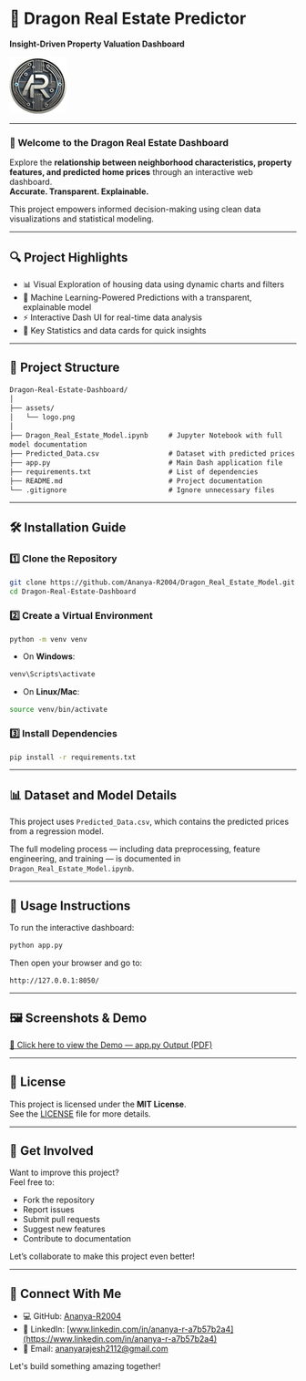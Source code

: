 # 🏡 Dragon Real Estate Predictor

**Insight-Driven Property Valuation Dashboard**  

![Logo](assets/logo.png)

---

### 👋 Welcome to the Dragon Real Estate Dashboard

Explore the **relationship between neighborhood characteristics, property features, and predicted home prices** through an interactive web dashboard.  
**Accurate. Transparent. Explainable.**

This project empowers informed decision-making using clean data visualizations and statistical modeling.

---

## 🔍 Project Highlights

- 📊 Visual Exploration of housing data using dynamic charts and filters  
- 🤖 Machine Learning-Powered Predictions with a transparent, explainable model  
- ⚡ Interactive Dash UI for real-time data analysis  
- 📌 Key Statistics and data cards for quick insights  

---

## 📂 Project Structure

```
Dragon-Real-Estate-Dashboard/
│
├── assets/
│   └── logo.png
│
├── Dragon_Real_Estate_Model.ipynb     # Jupyter Notebook with full model documentation
├── Predicted_Data.csv                 # Dataset with predicted prices
├── app.py                             # Main Dash application file
├── requirements.txt                   # List of dependencies
├── README.md                          # Project documentation
└── .gitignore                         # Ignore unnecessary files
```

---

## 🛠️ Installation Guide

### 1️⃣ Clone the Repository

```bash
git clone https://github.com/Ananya-R2004/Dragon_Real_Estate_Model.git
cd Dragon-Real-Estate-Dashboard
```

### 2️⃣ Create a Virtual Environment

```bash
python -m venv venv
```

- On **Windows**:
```bash
venv\Scripts\activate
```
- On **Linux/Mac**:
```bash
source venv/bin/activate
```

### 3️⃣ Install Dependencies

```bash
pip install -r requirements.txt
```

---

## 📊 Dataset and Model Details

This project uses `Predicted_Data.csv`, which contains the predicted prices from a regression model.  

The full modeling process — including data preprocessing, feature engineering, and training — is documented in `Dragon_Real_Estate_Model.ipynb`.

---

## 🚀 Usage Instructions

To run the interactive dashboard:

```bash
python app.py
```

Then open your browser and go to:

```
http://127.0.0.1:8050/
```

---

## 🖼️ Screenshots & Demo

[📄 Click here to view the Demo — app.py Output (PDF)](Model_Analysis_Demo.pdf)

---

## 📝 License

This project is licensed under the **MIT License**.  
See the [LICENSE](LICENSE) file for more details.

---

## 🤝 Get Involved

Want to improve this project?  
Feel free to:

- Fork the repository
- Report issues
- Submit pull requests
- Suggest new features
- Contribute to documentation

Let’s collaborate to make this project even better!

---

## 🔗 Connect With Me

- 💻 GitHub: [Ananya-R2004](https://github.com/Ananya-R2004)  
- 💼 LinkedIn: [www.linkedin.com/in/ananya-r-a7b57b2a4](https://www.linkedin.com/in/ananya-r-a7b57b2a4)  
- 📧 Email: ananyarajesh2112@gmail.com

Let's build something amazing together!

